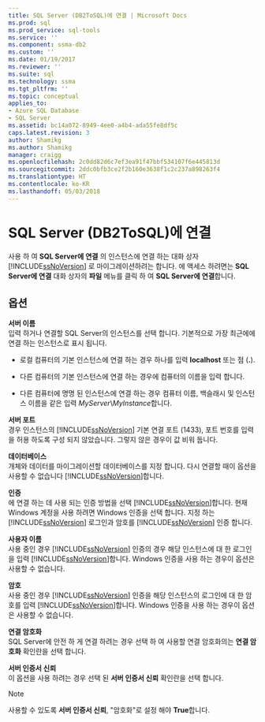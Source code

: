 ```yaml
---
title: SQL Server (DB2ToSQL)에 연결 | Microsoft Docs
ms.prod: sql
ms.prod_service: sql-tools
ms.service: ''
ms.component: ssma-db2
ms.custom: ''
ms.date: 01/19/2017
ms.reviewer: ''
ms.suite: sql
ms.technology: ssma
ms.tgt_pltfrm: ''
ms.topic: conceptual
applies_to:
- Azure SQL Database
- SQL Server
ms.assetid: bc14a072-8949-4ee0-a4b4-ada55fe8df5c
caps.latest.revision: 3
author: Shamikg
ms.author: Shamikg
manager: craigg
ms.openlocfilehash: 2c0dd82d6c7ef3ea91f47bbf534107f6e445813d
ms.sourcegitcommit: 2ddc0bfb3ce2f2b160e3638f1c2c237a898263f4
ms.translationtype: HT
ms.contentlocale: ko-KR
ms.lasthandoff: 05/03/2018
---
```

# <a name="connect-to-sql-server-db2tosql"></a>SQL Server (DB2ToSQL)에 연결
사용 하 여 **SQL Server에 연결** 의 인스턴스에 연결 하는 대화 상자 [!INCLUDE[ssNoVersion](../../includes/ssnoversion_md.md)] 로 마이그레이션하려는 합니다. 에 액세스 하려면는 **SQL Server에 연결** 대화 상자의 **파일** 메뉴를 클릭 하 여 **SQL Server에 연결**합니다.  
  
## <a name="options"></a>옵션  
**서버 이름**  
입력 하거나 연결할 SQL Server의 인스턴스를 선택 합니다. 기본적으로 가장 최근에에 연결 하는 인스턴스로 표시 됩니다.  
  
-   로컬 컴퓨터의 기본 인스턴스에 연결 하는 경우 하나를 입력 **localhost** 또는 점 (**.**).  
  
-   다른 컴퓨터의 기본 인스턴스에 연결 하는 경우에 컴퓨터의 이름을 입력 합니다.  
  
-   다른 컴퓨터에 명명 된 인스턴스에 연결 하는 경우 컴퓨터 이름, 백슬래시 및 인스턴스 이름을 같은 입력 *MyServer*\\*MyInstance*합니다.  
  
**서버 포트**  
경우 인스턴스의 [!INCLUDE[ssNoVersion](../../includes/ssnoversion_md.md)] 기본 연결 포트 (1433), 포트 번호를 입력을 허용 하도록 구성 되지 않았습니다. 그렇지 않은 경우이 값 비워 둡니다.  
  
**데이터베이스**  
개체와 데이터를 마이그레이션할 데이터베이스를 지정 합니다. 다시 연결할 때이 옵션을 사용할 수 없습니다 [!INCLUDE[ssNoVersion](../../includes/ssnoversion_md.md)]합니다.  
  
**인증**  
에 연결 하는 데 사용 되는 인증 방법을 선택 [!INCLUDE[ssNoVersion](../../includes/ssnoversion_md.md)]합니다. 현재 Windows 계정을 사용 하려면 Windows 인증을 선택 합니다. 지정 하는 [!INCLUDE[ssNoVersion](../../includes/ssnoversion_md.md)] 로그인과 암호를 [!INCLUDE[ssNoVersion](../../includes/ssnoversion_md.md)] 인증 합니다.  
  
**사용자 이름**  
사용 중인 경우 [!INCLUDE[ssNoVersion](../../includes/ssnoversion_md.md)] 인증의 경우 해당 인스턴스에 대 한 로그인을 입력 [!INCLUDE[ssNoVersion](../../includes/ssnoversion_md.md)]합니다. Windows 인증을 사용 하는 경우이 옵션은 사용할 수 없습니다.  
  
**암호**  
사용 중인 경우 [!INCLUDE[ssNoVersion](../../includes/ssnoversion_md.md)] 인증을 해당 인스턴스의 로그인에 대 한 암호를 입력 [!INCLUDE[ssNoVersion](../../includes/ssnoversion_md.md)]합니다. Windows 인증을 사용 하는 경우이 옵션은 사용할 수 없습니다.  
  
**연결 암호화**  
SQL Server에 안전 하 게 연결 하려는 경우 선택 하 여 사용할 연결 암호화의는 **연결 암호화** 확인란을 선택 합니다.  
  
**서버 인증서 신뢰**  
이 옵션을 사용 하려는 경우 선택 된 **서버 인증서 신뢰** 확인란을 선택 합니다.  
  
> [!NOTE]  
> 사용할 수 있도록 **서버 인증서 신뢰**, "암호화"로 설정 해야 **True**합니다.  
  
